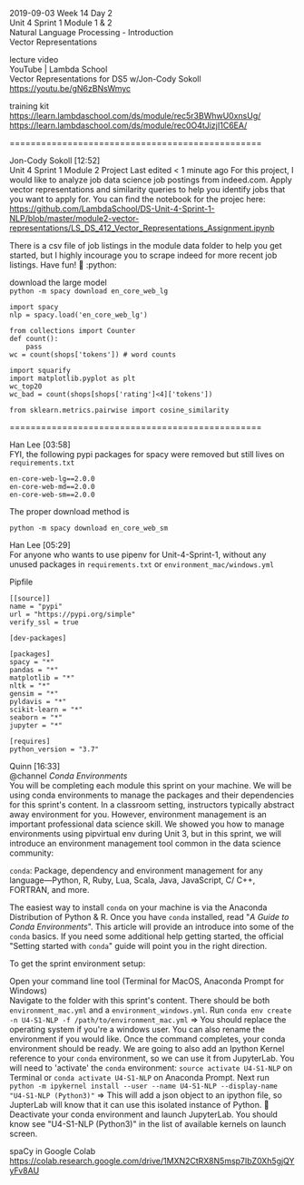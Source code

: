 2019-09-03 Week 14 Day 2  
Unit 4 Sprint 1 Module 1 & 2  
Natural Language Processing - Introduction  
Vector Representations   

lecture video    
YouTube | Lambda School   
Vector Representations for DS5 w/Jon-Cody Sokoll   
https://youtu.be/gN6zBNsWmyc     

training kit  
https://learn.lambdaschool.com/ds/module/rec5r3BWhwU0xnsUg/  
https://learn.lambdaschool.com/ds/module/rec0O4tJizjI1C6EA/  

================================================

Jon-Cody Sokoll [12:52]   
Unit 4 Sprint 1 Module 2 Project
Last edited < 1 minute ago
For this project, I would like to analyze job data science job postings from indeed.com. Apply vector representations and similarity queries to help you identify jobs that you want to apply for. You can find the notebook for the projec here:   
https://github.com/LambdaSchool/DS-Unit-4-Sprint-1-NLP/blob/master/module2-vector-representations/LS_DS_412_Vector_Representations_Assignment.ipynb    

There is a csv file of job listings in the module data folder to help you get started, but I highly incourage you to scrape indeed for more recent job listings. Have fun! :slightly_smiling_face: :python:

download the large model  
`python -m spacy download en_core_web_lg` 
  
```
import spacy
nlp = spacy.load('en_core_web_lg')

from collections import Counter
def count():
    pass
wc = count(shops['tokens']) # word counts

import squarify
import matplotlib.pyplot as plt
wc_top20
wc_bad = count(shops[shops['rating']<4]['tokens'])

from sklearn.metrics.pairwise import cosine_similarity
```

================================================

Han Lee [03:58]  
FYI, the following pypi packages for spacy were removed but still lives on `requirements.txt`

```
en-core-web-lg==2.0.0
en-core-web-md==2.0.0
en-core-web-sm==2.0.0
```

The proper download method is

```python -m spacy download en_core_web_sm```

Han Lee [05:29]  
For anyone who wants to use pipenv for Unit-4-Sprint-1, without any unused packages in `requirements.txt` or `environment_mac/windows.yml`

Pipfile  
```
[[source]]
name = "pypi"
url = "https://pypi.org/simple"
verify_ssl = true

[dev-packages]

[packages]
spacy = "*"
pandas = "*"
matplotlib = "*"
nltk = "*"
gensim = "*"
pyldavis = "*"
scikit-learn = "*"
seaborn = "*"
jupyter = "*"

[requires]
python_version = "3.7"
```

Quinn [16:33]  
@channel *Conda Environments*   
You will be completing each module this sprint on your machine. We will be using conda environments to manage the packages and their dependencies for this sprint's content. In a classroom setting, instructors typically abstract away environment for you. However, environment management is an important professional data science skill. We showed you how to manage environments using pipvirtual env during Unit 3, but in this sprint, we will introduce an environment management tool common in the data science community:

`conda`: Package, dependency and environment management for any language—Python, R, Ruby, Lua, Scala, Java, JavaScript, C/ C++, FORTRAN, and more.

The easiest way to install `conda` on your machine is via the Anaconda Distribution of Python & R. Once you have `conda` installed, read "_A Guide to Conda Environments_". This article will provide an introduce into some of the `conda` basics. If you need some additional help getting started, the official "Setting started with `conda`" guide will point you in the right direction.

To get the sprint environment setup:

Open your command line tool (Terminal for MacOS, Anaconda Prompt for Windows)   
Navigate to the folder with this sprint's content. There should be both `environment_mac.yml` and a `environment_windows.yml`.
Run `conda env create -n U4-S1-NLP -f /path/to/environment_mac.yml` => You should replace the operating system if you're a windows user. You can also rename the environment if you would like. Once the command completes, your conda environment should be ready.
We are going to also add an Ipython Kernel reference to your `conda` environment, so we can use it from JupyterLab. You will need to 'activate' the `conda` environment: `source activate U4-S1-NLP` on Terminal or `conda activate U4-S1-NLP` on Anaconda Prompt.
Next run `python -m ipykernel install --user --name U4-S1-NLP --display-name "U4-S1-NLP (Python3)"` => This will add a json object to an ipython file, so JupterLab will know that it can use this isolated instance of Python. :slightly_smiling_face:
Deactivate your conda environment and launch JupyterLab. You should know see "U4-S1-NLP (Python3)" in the list of available kernels on launch screen.

spaCy in Google Colab   
https://colab.research.google.com/drive/1MXN2CtRX8N5msp7IbZ0Xh5gjQYyFv8AU

